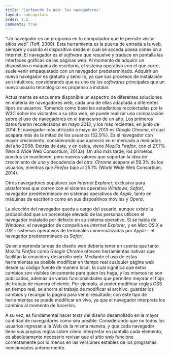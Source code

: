 ```yaml
---
title: 'Surfeando la Web: los navegadores'
layout: subcapitulo
order: 1.2.
comments: true
---
```


“Un navegador es un programa en tu computador que te permite visitar sitios web” (Toff, 2009). Esta herramienta es la puerta de entrada a la web, siempre y cuando el dispositivo desde el cual se acceda posea conexión a Internet. El navegador es el _software_ que resuelve y traduce en pantalla las interfaces gráficas de las páginas web. Al momento de adquirir un dispositivo o máquina de escritorio, el sistema operativo con el que corre, suele venir empaquetado con un navegador predeterminado. Adquirir un nuevo navegador es gratuito y sencillo, ya que sus procesos de instalación son intuitivos, considerando que es uno de los _softwares_ principales que un nuevo usuario tecnológico es propenso a instalar.

Actualmente se encuentra disponible un espectro de diferentes soluciones en materia de navegadores web, cada una de ellas adaptada a diferentes tipos de usuarios. Tomando como base las estadísticas recolectadas por la W3C sobre los visitantes a su sitio web, se puede realizar una comparación sobre el uso de navegadores en el transcurso de un año. Los primeros datos fueron recolectados en mayo 2013, y los más recientes, en junio de 2014. El navegador más utilizado a mayo de 2013 es _Google Chrome_, el cual acapara más de la mitad de los usuarios (52.9%). Es el navegador con mayor crecimiento, considerando que apareció en el mercado a mediados del año 2008. Detrás de éste, y en caída, viene _Mozilla Firefox_, con el 27.7% (World Wide Web Consortium, 2013a). Un año más tarde, los primeros puestos se mantienen, pero nuevos valores que soportan la idea de crecimiento de uno y decadencia del otro: _Chrome_ acapara el 59.3% de los usuarios, mientras que _Firefox_ bajó al 25.1% (World Wide Web Consortium, 2014).

Otros navegadores populares son _Internet Explorer_, exclusivo para plataformas que corren con el sistema operativo _Windows_; _Safari_, navegador predeterminado en sistemas operativos de _Apple_, tanto en máquinas de escritorio como en sus dispositivos móviles y _Opera_.

La elección del navegador queda a cargo del usuario, aunque existe la probabilidad que un porcentaje elevado de las personas utilicen el navegador instalado por defecto en su sistema operativo. Si se habla de _Windows_, el navegador de compañía es _Internet Explorer_, y en _Mac OS X_ e _iOS_ – sistemas operativos de terminales comercializadas por _Apple_ – el navegador predeterminado es _Safari_.

Quien emprenda tareas de diseño web debería tener en cuenta que tanto _Mozilla Firefox_ como _Google Chrome_ ofrecen herramientas nativas que facilitan la creación y desarrollo web. Mediante el uso de estas herramientas es posible modificar en tiempo real cualquier página web desde su código fuente de manera local, lo cual significa que estos cambios son visibles únicamente para quien los haga, y los mismos no son publicados, además de varias funcionalidades que permiten mejorar el flujo de trabajo de manera eficiente. Por ejemplo, al poder modificar reglas CSS en tiempo real, se ahorra el trabajo de modificar el archivo, guardar los cambios y recargar la página para ver el resultado; con este tipo de herramientas se puede modificar en vivo, ya que el navegador interpreta los cambios al momento de hacerlos.

A su vez, es fundamental hacer _tests_ del diseño desarrollado en la mayor cantidad de navegadores como sea posible. Considerando que no todos los usuarios ingresan a la Web de la misma manera, y que cada navegador tiene sus propias reglas sobre cómo interpretar en pantalla cada elemento, es absolutamente necesario revisar que el sitio web funcione correctamente por lo menos en las versiones estables de los programas mencionados anteriormente.
